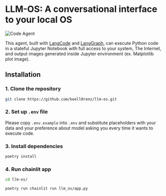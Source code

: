 # LLM-OS: A conversational interface to your local OS

![Code Agent](codeagent.gif)

This agent, built with [LangCode](https://github.com/keell0renz/langcode) and [LangGraph](https://github.com/langchain-ai/langgraph), can execute Python code in a stateful Jupyter Notebook with full access to your system, The Internet, and output images generated inside Jupyter environment (ex. Matplotlib plot image).

## Installation

### 1. Clone the repository

```bash
git clone https://github.com/keell0renz/llm-os.git
```

### 2. Set up `.env` file

Please copy `.env.example` into `.env` and substitute placeholders with your data and your preference about model asking you every time it wants to execute code.

### 3. Install dependencies

```bash
poetry install
```

### 4. Run chainlit app

```bash
cd llm-os/
```

```bash
poetry run chainlit run llm_os/app.py
```
